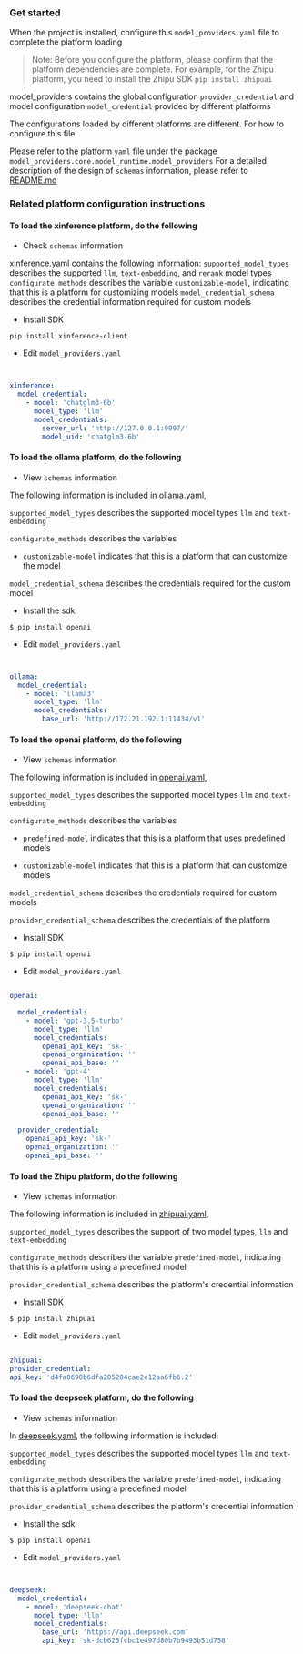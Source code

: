 ### Get started

When the project is installed, configure this `model_providers.yaml` file to complete the platform loading
> Note: Before you configure the platform, please confirm that the platform dependencies are complete. For example, for
> the Zhipu platform, you need to install the Zhipu SDK `pip install zhipuai`

model_providers contains the global configuration `provider_credential` and model configuration `model_credential`
provided by different platforms

The configurations loaded by different platforms are different. For how to configure this file

Please refer to the platform `yaml` file under the package `model_providers.core.model_runtime.model_providers`
For a detailed description of the design of `schemas` information, please refer
to [README.md](model_providers/core/model_runtime/README_en.md)

### Related platform configuration instructions

#### To load the xinference platform, do the following

- Check `schemas` information

[xinference.yaml](model_providers/core/model_runtime/model_providers/xinference/xinference.yaml) contains the following
information:
`supported_model_types` describes the supported `llm`, `text-embedding`, and `rerank` model types
`configurate_methods` describes the variable `customizable-model`, indicating that this is a platform for customizing
models
`model_credential_schema` describes the credential information required for custom models

- Install SDK

```shell
pip install xinference-client
```

- Edit `model_providers.yaml`

```yaml


xinference:
  model_credential:
    - model: 'chatglm3-6b'
      model_type: 'llm'
      model_credentials:
        server_url: 'http://127.0.0.1:9997/'
        model_uid: 'chatglm3-6b'

```

#### To load the ollama platform, do the following

- View `schemas` information

The following information is included
in [ollama.yaml](model_providers/core/model_runtime/model_providers/ollama/ollama.yaml),

`supported_model_types` describes the supported model types `llm` and `text-embedding`

`configurate_methods` describes the variables

- `customizable-model` indicates that this is a platform that can customize the model

`model_credential_schema` describes the credentials required for the custom model

- Install the sdk

```shell
$ pip install openai
```

- Edit `model_providers.yaml`

```yaml


ollama:
  model_credential:
    - model: 'llama3'
      model_type: 'llm'
      model_credentials:
        base_url: 'http://172.21.192.1:11434/v1'

```

#### To load the openai platform, do the following

- View `schemas` information

The following information is included
in [openai.yaml](Fmodel_providers/core/model_runtime/model_providers/openai/openai.yaml),

`supported_model_types` describes the supported model types `llm` and `text-embedding`

`configurate_methods` describes the variables

- `predefined-model` indicates that this is a platform that uses predefined models

- `customizable-model` indicates that this is a platform that can customize models

`model_credential_schema` describes the credentials required for custom models

`provider_credential_schema` describes the credentials of the platform

- Install SDK

```shell
$ pip install openai
```

- Edit `model_providers.yaml`

```yaml

openai:

  model_credential:
    - model: 'gpt-3.5-turbo'
      model_type: 'llm'
      model_credentials:
        openai_api_key: 'sk-'
        openai_organization: ''
        openai_api_base: ''
    - model: 'gpt-4'
      model_type: 'llm'
      model_credentials:
        openai_api_key: 'sk-'
        openai_organization: ''
        openai_api_base: ''

  provider_credential:
    openai_api_key: 'sk-'
    openai_organization: ''
    openai_api_base: ''
```

#### To load the Zhipu platform, do the following

- View `schemas` information

The following information is included
in [zhipuai.yaml](model_providers/core/model_runtime/model_providers/zhipuai/zhipuai.yaml),

`supported_model_types` describes the support of two model types, `llm` and `text-embedding`

`configurate_methods` describes the variable `predefined-model`, indicating that this is a platform using a predefined
model

`provider_credential_schema` describes the platform's credential information

- Install SDK

```shell
$ pip install zhipuai
```

- Edit `model_providers.yaml`

```yaml

zhipuai:
provider_credential:
api_key: 'd4fa0690b6dfa205204cae2e12aa6fb6.2'
```

#### To load the deepseek platform, do the following

- View `schemas` information

In [deepseek.yaml](model_providers/core/model_runtime/model_providers/deepseek/deepseek.yaml), the following information
is included:

`supported_model_types` describes the supported model types `llm` and `text-embedding`

`configurate_methods` describes the variable `predefined-model`, indicating that this is a platform using a predefined
model

`provider_credential_schema` describes the platform's credential information

- Install the sdk

```shell
$ pip install openai
```

- Edit `model_providers.yaml`

```yaml


deepseek:
  model_credential:
    - model: 'deepseek-chat'
      model_type: 'llm'
      model_credentials:
        base_url: 'https://api.deepseek.com'
        api_key: 'sk-dcb625fcbc1e497d80b7b9493b51d758'




```